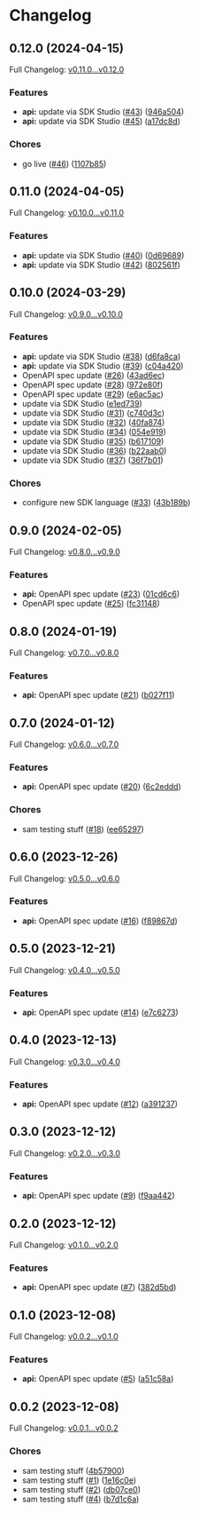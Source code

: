 # Changelog

## 0.12.0 (2024-04-15)

Full Changelog: [v0.11.0...v0.12.0](https://github.com/DefinitelyATestOrg/sam-python/compare/v0.11.0...v0.12.0)

### Features

* **api:** update via SDK Studio ([#43](https://github.com/DefinitelyATestOrg/sam-python/issues/43)) ([946a504](https://github.com/DefinitelyATestOrg/sam-python/commit/946a5046ff6307b5e665cbc5ab845e77c2fb9bff))
* **api:** update via SDK Studio ([#45](https://github.com/DefinitelyATestOrg/sam-python/issues/45)) ([a17dc8d](https://github.com/DefinitelyATestOrg/sam-python/commit/a17dc8d1e83e0b8ce88e054277f1765586eab9b9))


### Chores

* go live ([#46](https://github.com/DefinitelyATestOrg/sam-python/issues/46)) ([1107b85](https://github.com/DefinitelyATestOrg/sam-python/commit/1107b8592a612a26b84d94d3cd2f8be685bdee2a))

## 0.11.0 (2024-04-05)

Full Changelog: [v0.10.0...v0.11.0](https://github.com/DefinitelyATestOrg/sam-python/compare/v0.10.0...v0.11.0)

### Features

* **api:** update via SDK Studio ([#40](https://github.com/DefinitelyATestOrg/sam-python/issues/40)) ([0d69689](https://github.com/DefinitelyATestOrg/sam-python/commit/0d6968965ff8f5ada245de9d266022d2d9c65cb0))
* **api:** update via SDK Studio ([#42](https://github.com/DefinitelyATestOrg/sam-python/issues/42)) ([802561f](https://github.com/DefinitelyATestOrg/sam-python/commit/802561fd5c1beccb5a44193978f45491377af4db))

## 0.10.0 (2024-03-29)

Full Changelog: [v0.9.0...v0.10.0](https://github.com/DefinitelyATestOrg/sam-python/compare/v0.9.0...v0.10.0)

### Features

* **api:** update via SDK Studio ([#38](https://github.com/DefinitelyATestOrg/sam-python/issues/38)) ([d6fa8ca](https://github.com/DefinitelyATestOrg/sam-python/commit/d6fa8ca9fe87ea3045b2486c3d6382c814501c3d))
* **api:** update via SDK Studio ([#39](https://github.com/DefinitelyATestOrg/sam-python/issues/39)) ([c04a420](https://github.com/DefinitelyATestOrg/sam-python/commit/c04a420651e8f06049b74a7b3d512df83e6e1a7f))
* OpenAPI spec update ([#26](https://github.com/DefinitelyATestOrg/sam-python/issues/26)) ([43ad6ec](https://github.com/DefinitelyATestOrg/sam-python/commit/43ad6ec1e6bfc4212321b9892076792183152038))
* OpenAPI spec update ([#28](https://github.com/DefinitelyATestOrg/sam-python/issues/28)) ([972e80f](https://github.com/DefinitelyATestOrg/sam-python/commit/972e80fa69e6c660c7657564c552535a19df3a44))
* OpenAPI spec update ([#29](https://github.com/DefinitelyATestOrg/sam-python/issues/29)) ([e6ac5ac](https://github.com/DefinitelyATestOrg/sam-python/commit/e6ac5ac180fb2f12e1e9a2ab58f0dfdd6a95b352))
* update via SDK Studio ([e1ed739](https://github.com/DefinitelyATestOrg/sam-python/commit/e1ed739248b1d70e194763104976f596c23a9cf5))
* update via SDK Studio ([#31](https://github.com/DefinitelyATestOrg/sam-python/issues/31)) ([c740d3c](https://github.com/DefinitelyATestOrg/sam-python/commit/c740d3c3afdda7ecdada0bcbcbf1f83265f10cff))
* update via SDK Studio ([#32](https://github.com/DefinitelyATestOrg/sam-python/issues/32)) ([40fa874](https://github.com/DefinitelyATestOrg/sam-python/commit/40fa8741bb35da635bc62425d3666a307ed8a4db))
* update via SDK Studio ([#34](https://github.com/DefinitelyATestOrg/sam-python/issues/34)) ([054e919](https://github.com/DefinitelyATestOrg/sam-python/commit/054e91958c2a2b1228a711a52027645d2cc97da2))
* update via SDK Studio ([#35](https://github.com/DefinitelyATestOrg/sam-python/issues/35)) ([b617109](https://github.com/DefinitelyATestOrg/sam-python/commit/b617109f9a814515d4329003924c7d8a46b8972d))
* update via SDK Studio ([#36](https://github.com/DefinitelyATestOrg/sam-python/issues/36)) ([b22aab0](https://github.com/DefinitelyATestOrg/sam-python/commit/b22aab0424418eb308f66d097bd1cd3b7c54684d))
* update via SDK Studio ([#37](https://github.com/DefinitelyATestOrg/sam-python/issues/37)) ([36f7b01](https://github.com/DefinitelyATestOrg/sam-python/commit/36f7b01d763fd00c6cb753906dc4ca876e76d51f))


### Chores

* configure new SDK language ([#33](https://github.com/DefinitelyATestOrg/sam-python/issues/33)) ([43b189b](https://github.com/DefinitelyATestOrg/sam-python/commit/43b189bbaaa51f9fe08daa36a22c0175ddb17353))

## 0.9.0 (2024-02-05)

Full Changelog: [v0.8.0...v0.9.0](https://github.com/DefinitelyATestOrg/sam-python/compare/v0.8.0...v0.9.0)

### Features

* **api:** OpenAPI spec update ([#23](https://github.com/DefinitelyATestOrg/sam-python/issues/23)) ([01cd6c6](https://github.com/DefinitelyATestOrg/sam-python/commit/01cd6c696689a9f6f53b0ba629886f9b92329897))
* OpenAPI spec update ([#25](https://github.com/DefinitelyATestOrg/sam-python/issues/25)) ([fc31148](https://github.com/DefinitelyATestOrg/sam-python/commit/fc31148744212b563cde71bed967a7746dd1700c))

## 0.8.0 (2024-01-19)

Full Changelog: [v0.7.0...v0.8.0](https://github.com/DefinitelyATestOrg/sam-python/compare/v0.7.0...v0.8.0)

### Features

* **api:** OpenAPI spec update ([#21](https://github.com/DefinitelyATestOrg/sam-python/issues/21)) ([b027f11](https://github.com/DefinitelyATestOrg/sam-python/commit/b027f11bc6f0c2c5373012d65f8951cabbda455b))

## 0.7.0 (2024-01-12)

Full Changelog: [v0.6.0...v0.7.0](https://github.com/DefinitelyATestOrg/sam-python/compare/v0.6.0...v0.7.0)

### Features

* **api:** OpenAPI spec update ([#20](https://github.com/DefinitelyATestOrg/sam-python/issues/20)) ([6c2eddd](https://github.com/DefinitelyATestOrg/sam-python/commit/6c2eddd59b8868871d2c67ecee91dc90ab20fc63))


### Chores

* sam testing stuff ([#18](https://github.com/DefinitelyATestOrg/sam-python/issues/18)) ([ee65297](https://github.com/DefinitelyATestOrg/sam-python/commit/ee652973426d2fcc41dc4eb79067d00a32323452))

## 0.6.0 (2023-12-26)

Full Changelog: [v0.5.0...v0.6.0](https://github.com/DefinitelyATestOrg/sam-python/compare/v0.5.0...v0.6.0)

### Features

* **api:** OpenAPI spec update ([#16](https://github.com/DefinitelyATestOrg/sam-python/issues/16)) ([f89867d](https://github.com/DefinitelyATestOrg/sam-python/commit/f89867dce7a009304a7b0a7b612f5ec4b97ea3ef))

## 0.5.0 (2023-12-21)

Full Changelog: [v0.4.0...v0.5.0](https://github.com/DefinitelyATestOrg/sam-python/compare/v0.4.0...v0.5.0)

### Features

* **api:** OpenAPI spec update ([#14](https://github.com/DefinitelyATestOrg/sam-python/issues/14)) ([e7c6273](https://github.com/DefinitelyATestOrg/sam-python/commit/e7c627397a75cf7e02a2de052137f6ae56e3401d))

## 0.4.0 (2023-12-13)

Full Changelog: [v0.3.0...v0.4.0](https://github.com/DefinitelyATestOrg/sam-python/compare/v0.3.0...v0.4.0)

### Features

* **api:** OpenAPI spec update ([#12](https://github.com/DefinitelyATestOrg/sam-python/issues/12)) ([a391237](https://github.com/DefinitelyATestOrg/sam-python/commit/a391237b94fd409cdedf5d18c2c8aa66ed6c9237))

## 0.3.0 (2023-12-12)

Full Changelog: [v0.2.0...v0.3.0](https://github.com/DefinitelyATestOrg/sam-python/compare/v0.2.0...v0.3.0)

### Features

* **api:** OpenAPI spec update ([#9](https://github.com/DefinitelyATestOrg/sam-python/issues/9)) ([f9aa442](https://github.com/DefinitelyATestOrg/sam-python/commit/f9aa442c363ac321a7a1d71741d780207859bd0b))

## 0.2.0 (2023-12-12)

Full Changelog: [v0.1.0...v0.2.0](https://github.com/DefinitelyATestOrg/sam-python/compare/v0.1.0...v0.2.0)

### Features

* **api:** OpenAPI spec update ([#7](https://github.com/DefinitelyATestOrg/sam-python/issues/7)) ([382d5bd](https://github.com/DefinitelyATestOrg/sam-python/commit/382d5bd96f9d1c5cb9ea254fc6e0ed9f3b279baf))

## 0.1.0 (2023-12-08)

Full Changelog: [v0.0.2...v0.1.0](https://github.com/DefinitelyATestOrg/sam-python/compare/v0.0.2...v0.1.0)

### Features

* **api:** OpenAPI spec update ([#5](https://github.com/DefinitelyATestOrg/sam-python/issues/5)) ([a51c58a](https://github.com/DefinitelyATestOrg/sam-python/commit/a51c58a353612bc4ede3d8415c270e5abb45bdde))

## 0.0.2 (2023-12-08)

Full Changelog: [v0.0.1...v0.0.2](https://github.com/DefinitelyATestOrg/sam-python/compare/v0.0.1...v0.0.2)

### Chores

* sam testing stuff ([4b57900](https://github.com/DefinitelyATestOrg/sam-python/commit/4b5790059ca9347479ebf62a6e2eab72e0230659))
* sam testing stuff ([#1](https://github.com/DefinitelyATestOrg/sam-python/issues/1)) ([1e16c0e](https://github.com/DefinitelyATestOrg/sam-python/commit/1e16c0e35ffb854af8687f8e04e97a4d238dc49a))
* sam testing stuff ([#2](https://github.com/DefinitelyATestOrg/sam-python/issues/2)) ([db07ce0](https://github.com/DefinitelyATestOrg/sam-python/commit/db07ce036aa66fea1c097eca4744087bdcb5e931))
* sam testing stuff ([#4](https://github.com/DefinitelyATestOrg/sam-python/issues/4)) ([b7d1c6a](https://github.com/DefinitelyATestOrg/sam-python/commit/b7d1c6a8bfee40f2d5b9f2199aaf7eb46edac664))
